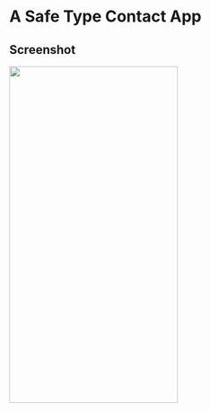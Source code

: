 # A Safe Type Contact App

## Screenshot

<a href="url"><img src="https://github.com/prasanth9689/Skyblue-Contacts/blob/master/Screenshots/Screenshot_20250605_080738.png?raw=true" align="left" height="600" width="300" ></a>